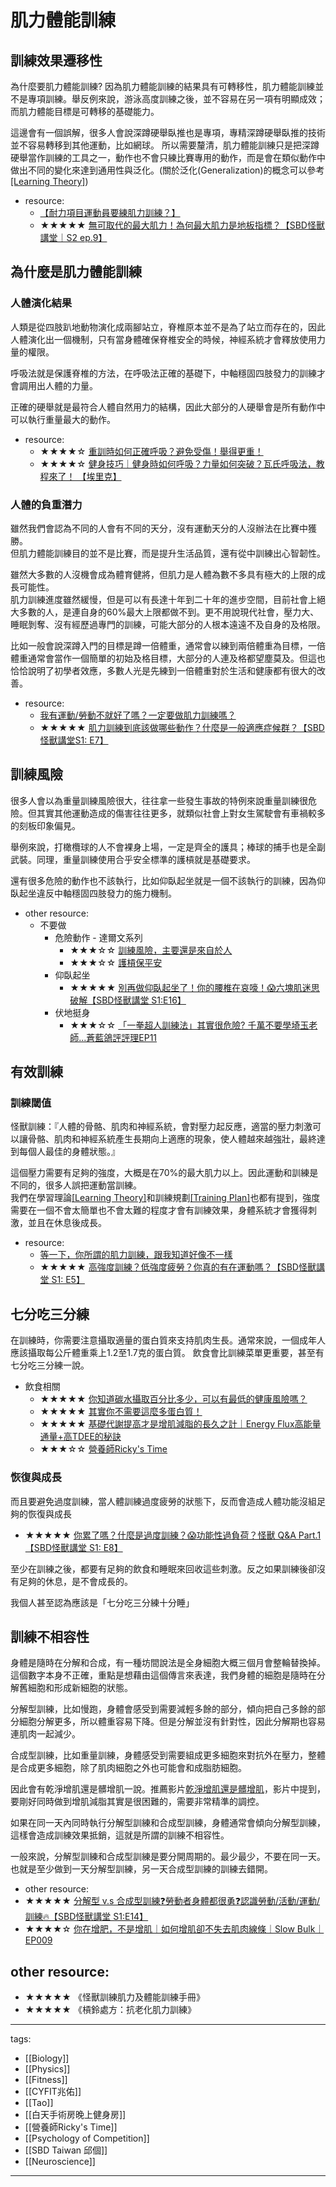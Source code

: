 # 肌力體能訓練

## 訓練效果遷移性
為什麼要肌力體能訓練? 因為肌力體能訓練的結果具有可轉移性，肌力體能訓練並不是專項訓練。舉反例來說，游泳高度訓練之後，並不容易在另一項有明顯成效；而肌力體能目標是可轉移的基礎能力。

這邊會有一個誤解，很多人會說深蹲硬舉臥推也是專項，專精深蹲硬舉臥推的技術並不容易轉移到其他運動，比如網球。
所以需要釐清，肌力體能訓練只是把深蹲硬舉當作訓練的工具之一，動作也不會只練比賽專用的動作，而是會在類似動作中做出不同的變化來達到通用性與泛化。(關於泛化(Generalization)的概念可以參考[[Learning Theory]](/Content/Natural%20Science/Biology/Neuroscience/Learning%20Theory.html#header-5))

* resource:
  * [【耐力項目運動員要練肌力訓練？】](https://www.monstertraining.com.tw/2017/02/07/%e3%80%90%e8%80%90%e5%8a%9b%e9%a0%85%e7%9b%ae%e9%81%8b%e5%8b%95%e5%93%a1%e8%a6%81%e7%b7%b4%e8%82%8c%e5%8a%9b%e8%a8%93%e7%b7%b4%ef%bc%9f%e3%80%91/)
  * ★★★★★ [無可取代的最大肌力！為何最大肌力是地板指標？【SBD怪獸講堂｜S2 ep.9】](https://youtu.be/fgfVk_GtPMA)

## 為什麼是肌力體能訓練

### 人體演化結果
人類是從四肢趴地動物演化成兩腳站立，脊椎原本並不是為了站立而存在的，因此人體演化出一個機制，只有當身體確保脊椎安全的時候，神經系統才會釋放使用力量的權限。

呼吸法就是保護脊椎的方法，在呼吸法正確的基礎下，中軸穩固四肢發力的訓練才會調用出人體的力量。

正確的硬舉就是最符合人體自然用力的結構，因此大部分的人硬舉會是所有動作中可以執行重量最大的動作。

* resource:
  * ★★★★☆ [重訓時如何正確呼吸？避免受傷！舉得更重！](https://www.youtube.com/watch?v=-RqGaejME8o)
  * ★★★★☆ [健身技巧｜健身時如何呼吸？力量如何突破？瓦氏呼吸法，教程來了！ 【埃里克】](https://www.youtube.com/watch?v=5H-qRkogLl8)

### 人體的負重潛力
雖然我們會認為不同的人會有不同的天分，沒有運動天分的人沒辦法在比賽中獲勝。  
但肌力體能訓練目的並不是比賽，而是提升生活品質，還有從中訓練出心智韌性。  

雖然大多數的人沒機會成為體育健將，但肌力是人體為數不多具有極大的上限的成長可能性。  
肌力訓練進度雖然緩慢，但是可以有長達十年到二十年的進步空間，目前社會上絕大多數的人，是連自身的60%最大上限都做不到。更不用說現代社會，壓力大、睡眠剝奪、沒有經歷過專門的訓練，可能大部分的人根本遠遠不及自身的及格限。

比如一般會說深蹲入門的目標是蹲一倍體重，通常會以練到兩倍體重為目標，一倍體重通常會當作一個簡單的初始及格目標，大部分的人連及格都望塵莫及。但這也恰恰說明了初學者效應，多數人光是先練到一倍體重對於生活和健康都有很大的改善。
* resource:
  * [我有運動/勞動不就好了嗎？一定要做肌力訓練嗎？](https://www.monstertraining.com.tw/2019/01/28/%e6%88%91%e6%9c%89%e9%81%8b%e5%8b%95-%e5%8b%9e%e5%8b%95%e4%b8%8d%e5%b0%b1%e5%a5%bd%e4%ba%86%e5%97%8e%ef%bc%9f%e4%b8%80%e5%ae%9a%e8%a6%81%e5%81%9a%e8%82%8c%e5%8a%9b%e8%a8%93%e7%b7%b4%e5%97%8e%ef%bc%9f/)
  * ★★★★★ [肌力訓練到底該做哪些動作？什麼是一般適應症候群？【SBD怪獸講堂S1: E7】](https://youtu.be/Y3i2eZ25E9o)

## 訓練風險
很多人會以為重量訓練風險很大，往往拿一些發生事故的特例來說重量訓練很危險。但其實其他運動造成的傷害往往更多，就類似社會上對女生駕駛會有車禍較多的刻板印象偏見。

舉例來說，打橄欖球的人不會裸身上場，一定是齊全的護具；棒球的捕手也是全副武裝。同理，重量訓練使用合乎安全標準的護槓就是基礎要求。

還有很多危險的動作也不該執行，比如仰臥起坐就是一個不該執行的訓練，因為仰臥起坐違反中軸穩固四肢發力的施力機制。

* other resource:
  * 不要做
    * 危險動作 - 達爾文系列
      * ★★★☆☆ [訓練風險，主要還是來自於人](https://youtu.be/3KxAO6zhEyQ)
      * ★★★☆☆ [護槓保平安](https://youtu.be/FNyGpBzzfyk)
    * 仰臥起坐
      * ★★★★★ [別再做仰臥起坐了！你的腰椎在哀嚎！😱六塊肌迷思破解【SBD怪獸講堂 S1:E16】](https://www.youtube.com/watch?v=aXJSPmzsGKc)
    * 伏地挺身
      * ★★★☆☆ [「一拳超人訓練法」其實很危險? 千萬不要學埼玉老師...蒼藍鴿評評理EP11](https://www.youtube.com/watch?v=V1Pp1GlCRB8)


## 有效訓練

### 訓練閾值
怪獸訓練：『人體的骨骼、肌肉和神經系統，會對壓力起反應，適當的壓力刺激可以讓骨骼、肌肉和神經系統產生長期向上適應的現象，使人體越來越強壯，最終達到每個人最佳的身體狀態。』 

這個壓力需要有足夠的強度，大概是在70%的最大肌力以上。因此運動和訓練是不同的，很多人誤把運動當訓練。  
我們在學習理論[[Learning Theory]](/Content/Natural%20Science/Biology/Neuroscience/Learning%20Theory)和訓練規劃[[Training Plan]](/Content/Natural%20Science/Biology/Neuroscience/Training%20Plan)也都有提到，強度需要在一個不會太簡單也不會太難的程度才會有訓練效果，身體系統才會獲得刺激，並且在休息後成長。
* resource:
  * [等一下，你所謂的肌力訓練，跟我知道好像不一樣](https://www.monstertraining.com.tw/2019/01/28/%e7%ad%89%e4%b8%80%e4%b8%8b%ef%bc%8c%e4%bd%a0%e6%89%80%e8%ac%82%e7%9a%84%e8%82%8c%e5%8a%9b%e8%a8%93%e7%b7%b4%ef%bc%8c%e8%b7%9f%e6%88%91%e7%9f%a5%e9%81%93%e5%a5%bd%e5%83%8f%e4%b8%8d%e4%b8%80%e6%a8%a3/)
  * ★★★★★ [高強度訓練？低強度疲勞？你真的有在運動嗎？【SBD怪獸講堂 S1: E5】 ](https://youtu.be/lLI5-pbbn3w)

## 七分吃三分練
在訓練時，你需要注意攝取適量的蛋白質來支持肌肉生長。通常來說，一個成年人應該攝取每公斤體重乘上1.2至1.7克的蛋白質。
飲食會比訓練菜單更重要，甚至有七分吃三分練一說。

* 飲食相關
  * ★★★★★ [你知道碳水攝取百分比多少，可以有最低的健康風險嗎？](https://youtu.be/xqAo_9ZIhOY)
  * ★★★★★ [其實你不需要這麼多蛋白質！](https://www.youtube.com/watch?v=6cyWwGoLLok)
  * ★★★★★ [基礎代謝提高才是增肌減脂的長久之計｜Energy Flux高能量通量+高TDEE的秘訣](https://youtu.be/_gkLh2KpwKo)
  * ★★★☆☆ [營養師Ricky's Time](https://www.youtube.com/@RickysTime/videos)

### 恢復與成長
而且要避免過度訓練，當人體訓練過度疲勞的狀態下，反而會造成人體功能沒組足夠的恢復與成長

* ★★★★★ [你累了嗎？什麼是過度訓練？😱功能性過負荷？怪獸 Q&A Part.1【SBD怪獸講堂 S1: E8】](https://youtu.be/AyboJhRDQy8)

至少在訓練之後，都要有足夠的飲食和睡眠來回收這些刺激。反之如果訓練後卻沒有足夠的休息，是不會成長的。

我個人甚至認為應該是「七分吃三分練十分睡」

## 訓練不相容性
身體是隨時在分解和合成，有一種坊間說法是全身細胞大概三個月會整輪替換掉。這個數字本身不正確，重點是想藉由這個傳言來表達，我們身體的細胞是隨時在分解舊細胞和形成新細胞的狀態。

分解型訓練，比如慢跑，身體會感受到需要減輕多餘的部分，傾向把自己多餘的部分細胞分解更多，所以體重容易下降。但是分解並沒有針對性，因此分解期也容易連肌肉一起減少。

合成型訓練，比如重量訓練，身體感受到需要組成更多細胞來對抗外在壓力，整體是合成更多細胞，除了肌肉細胞之外也可能會和成脂肪細胞。

因此會有乾淨增肌還是髒增肌一說。推薦影片[乾淨增肌還是髒增肌](https://www.youtube.com/watch?v=9hEv1cWCcDs)，影片中提到，要剛好同時做到增肌減脂其實是很困難的，需要非常精準的調控。

如果在同一天內同時執行分解型訓練和合成型訓練，身體通常會傾向分解型訓練，這樣會造成訓練效果抵銷，這就是所謂的訓練不相容性。

一般來說，分解型訓練和合成型訓練是要分開周期的。最少最少，不要在同一天。也就是至少做到一天分解型訓練，另一天合成型訓練的訓練去錯開。


* other resource:
* ★★★★★ [分解型 v.s 合成型訓練❓勞動者身體都很勇❓認識勞動/活動/運動/訓練🔥【SBD怪獸講堂 S1:E14】](https://youtu.be/Sn3tAPMRWHw)
* ★★★★☆ [你在增肥，不是增肌｜如何增肌卻不失去肌肉線條｜Slow Bulk｜EP009](https://www.youtube.com/watch?v=SkUBFMTu6b4)

## other resource:
* ★★★★★ 《怪獸訓練肌力及體能訓練手冊》
* ★★★★★ 《槓鈴處方：抗老化肌力訓練》

---
tags:
  - [[Biology]]
  - [[Physics]]
  - [[Fitness]]  
  - [[CYFIT兆佑]]
  - [[Tao]]
  - [[白天手術房晚上健身房]]
  - [[營養師Ricky's Time]]
  - [[Psychology of Competition]]
  - [[SBD Taiwan 邱個]]
  - [[Neuroscience]]

---